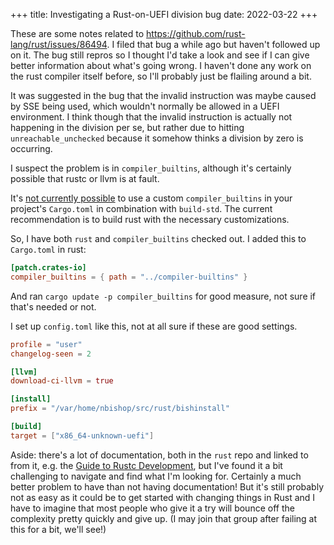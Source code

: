+++
title: Investigating a Rust-on-UEFI division bug
date: 2022-03-22
+++

These are some notes related to
<https://github.com/rust-lang/rust/issues/86494>. I filed that bug a
while ago but haven't followed up on it. The bug still repros so I
thought I'd take a look and see if I can give better information about
what's going wrong. I haven't done any work on the rust compiler itself
before, so I'll probably just be flailing around a bit.

It was suggested in the bug that the invalid instruction was maybe
caused by SSE being used, which wouldn't normally be allowed in a UEFI
environment. I think though that the invalid instruction is actually not
happening in the division per se, but rather due to hitting
`unreachable_unchecked` because it somehow thinks a division by zero is
occurring.

I suspect the problem is in `compiler_builtins`,
although it's certainly possible that rustc or llvm is at fault.

It's [not currently possible](https://github.com/rust-lang/wg-cargo-std-aware/issues/61) 
to use a custom `compiler_builtins` in your project's `Cargo.toml` in
combination with `build-std`. The current recommendation is to build
rust with the necessary customizations.

So, I have both `rust` and `compiler_builtins` checked out. I added this
to `Cargo.toml` in rust:

```toml
[patch.crates-io]
compiler_builtins = { path = "../compiler-builtins" }
```

And ran `cargo update -p compiler_builtins` for good measure, not sure
if that's needed or not.

I set up `config.toml` like this, not at all sure if these are good
settings.

```toml
profile = "user"
changelog-seen = 2

[llvm]
download-ci-llvm = true

[install]
prefix = "/var/home/nbishop/src/rust/bishinstall"

[build]
target = ["x86_64-unknown-uefi"]
```

Aside: there's a lot of documentation, both in the `rust` repo and
linked to from it, e.g. the [Guide to Rustc
Development](https://rustc-dev-guide.rust-lang.org/), but I've found it
a bit challenging to navigate and find what I'm looking for. Certainly a
much better problem to have than not having documentation! But it's
still probably not as easy as it could be to get started with changing
things in Rust and I have to imagine that most people who give it a try
will bounce off the complexity pretty quickly and give up. (I may join
that group after failing at this for a bit, we'll see!)
